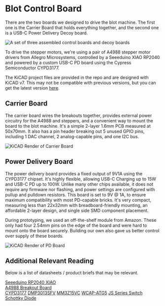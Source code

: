 # Blot Control Board

There are the two boards we designed to drive the blot machine. The first one is the Carrier Board that holds everything together, and the second one is a USB-C Power Delivery Decoy board. 

![A set of three assembled control boards and decoy boards](https://cloud-1qtfaazar-hack-club-bot.vercel.app/0image_from_ios.jpg)

To drive the stepper motors, we're using a pair of A4988 stepper motor drivers from Allegro Microsystems, controlled by a Seeeduino XIAO RP2040 and powered by a custom USB-C PD board using the Cypress Semiconductor CYPD3177. 

The KiCAD project files are provided in the repo and are designed with KiCAD v7. This may not be compatible with previous versions, but you can get the latest version [here](https://www.kicad.org/download/). 
## Carrier Board

The carrier board wires the breakouts together, provides external power circuitry for the A4988 and steppers, and a convenient way to mount the board to the blot machine. It's a simple 2-layer 1.6mm PCB measured at 50x70mm. It also has a pin header breaking out 5 unused GPIO pins, including 1 DAC channel, 2 analog-capable pins, and one I2C bus. 

![KiCAD Render of Carrier Board](https://cloud-msqq36tmv-hack-club-bot.vercel.app/0v1.20-render-populated.png)

## Power Delivery Board

The power delivery board provides a fixed output of 9V1A using the CYPD3177 chipset. It's highly flexible, allowing USB-C Charging up to 15W and USB-C PD up to 100W. Unlike many other chips available, it does not require any firmware nor flashing, and power settings are configured with pullup and pulldown resistors. This board is set to 9V @ 1A, to ensure maximum compatibility with most PD-capable bricks. It's very compact, measuring less than 22x32mm with breadboard-friendly mounting, an affordable 2-layer design, and single side SMD component placement. 

During prototyping, we used an off-the-shelf module from Amazon. These only had four 2.54mm pins on the edge of the board and were hard to mount onto the board securely. Building our own also gave us better control over supply of these boards. 

![KiCAD Render of PD Board](https://cloud-msqq36tmv-hack-club-bot.vercel.app/1cypd_usb-pd_9v1a.png)

## Additional Relevant Reading

Below is a list of datasheets / product briefs that may be relevant. 

[Seeeduino RP2040 XIAO](https://wiki.seeedstudio.com/XIAO-RP2040/)\
[A4988 Breakout Board](https://www.pololu.com/product/1182)\
[CYPD3177](https://www.infineon.com/cms/en/product/universal-serial-bus/usb-c-charging-port-controllers/ez-pd-barrel-connector-replacement-bcr/cypd3177-24lqxq/)
[DMP3013SFV](https://www.diodes.com/assets/Datasheets/DMP3013SFV.pdf)
[MM3Z15VC](https://www.onsemi.com/pdf/datasheet/mm3z9v1c-d.pdf)
[WCAP-ATG5](https://www.we-online.com/components/products/datasheet/860020573008.pdf)
[JS Series Switch](https://www.ckswitches.com/media/1422/js.pdf)
[Schottky Diode](https://datasheets.kyocera-avx.com/schottky.pdf)
